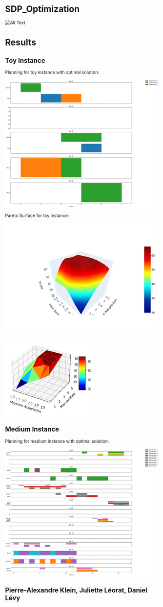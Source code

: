 # SDP_Optimization


![Alt Text](./Results/jpg/projet.jpg)


# Results
## Toy Instance
Planning for toy instance with optimal solution:

![Alt Text](./Results/jpg/planning_toy_instance.jpg)


Pareto Surface for toy instance:

![Alt Text](./Results/jpg/pareto_toy_instance.jpg)


![Alt Text](./Results/jpg/pareto_tri_toy_instance.jpg)


## Medium Instance
Planning for medium instance with optimal solution:

![Alt Text](./Results/jpg/planning_medium_instance.jpg)


## Pierre-Alexandre Klein, Juliette Léorat, Daniel Lévy 
